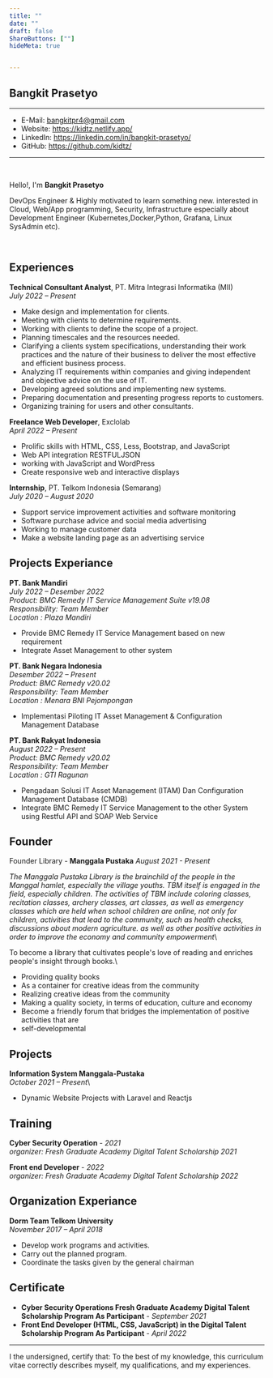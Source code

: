 ```yaml
---
title: ""
date: ""
draft: false
ShareButtons: [""]
hideMeta: true


---
```


## Bangkit Prasetyo

---
- E-Mail: bangkitpr4@gmail.com
- Website: https://kidtz.netlify.app/
- LinkedIn: https://linkedin.com/in/bangkit-prasetyo/
- GitHub: https://github.com/kidtz/

---
&nbsp;

Hello!, I'm **Bangkit Prasetyo**

DevOps Engineer & Highly motivated to learn something new. interested in Cloud, Web/App programming, Security, Infrastructure especially about Development Engineer (Kubernetes,Docker,Python, Grafana, Linux SysAdmin etc).

&nbsp;


## Experiences
**Technical Consultant Analyst**, PT. Mitra Integrasi Informatika (MII)\
*July 2022 – Present*

-   Make design and implementation for clients.
-   Meeting with clients to determine requirements.
-   Working with clients to define the scope of a project.
-   Planning timescales and the resources needed.
-   Clarifying a clients system specifications, understanding their work practices and the nature of their business to deliver the most effective and efficient business process.
-   Analyzing IT requirements within companies and giving independent and objective advice on the use of IT.
-   Developing agreed solutions and implementing new systems.
-   Preparing documentation and presenting progress reports to customers.
-   Organizing training for users and other consultants.

**Freelance Web Developer**, Exclolab\
*April 2022 – Present*

-   Prolific skills with HTML, CSS, Less, Bootstrap, and JavaScript
-   Web API integration RESTFULJSON
-   working with JavaScript and WordPress
-   Create responsive web and interactive displays

**Internship**, PT. Telkom Indonesia (Semarang)\
*July 2020 – August 2020*

-   Support service improvement activities and software monitoring
-   Software purchase advice and social media advertising
-   Working to manage customer data
-   Make a website landing page as an advertising service

## Projects Experiance

**PT. Bank Mandiri**\
*July 2022 – Desember 2022*\
    *Product: BMC Remedy IT Service Management Suite v19.08*\
    *Responsibility: Team Member*\
    *Location : Plaza Mandiri*

-   Provide BMC Remedy IT Service Management based on new requirement
-   Integrate Asset Management to other system

**PT. Bank Negara Indonesia**\
*Desember 2022 – Present*\
    *Product: BMC Remedy v20.02*\
    *Responsibility: Team Member*\
    *Location : Menara BNI Pejompongan*

-   Implementasi Piloting IT Asset Management & Configuration Management Database

**PT. Bank Rakyat Indonesia**\
*August 2022 – Present*\
    *Product: BMC Remedy v20.02*\
    *Responsibility: Team Member*\
    *Location : GTI Ragunan*

-   Pengadaan Solusi IT Asset Management (ITAM) Dan Configuration Management Database (CMDB)
-   Integrate BMC Remedy IT Service Management to the other System using Restful API and SOAP Web Service



## Founder
Founder Library - **Manggala Pustaka**
*August 2021 - Present*

*The Manggala Pustaka Library is the brainchild of the people in the Manggal hamlet, especially the village youths. TBM itself is engaged in the field, especially children. The activities of TBM include coloring classes, recitation classes, archery classes, art classes, as well as emergency classes which are held when school children are online, not only for children, activities that lead to the community, such as health checks, discussions about modern agriculture. as well as other positive activities in order to improve the economy and community empowerment*\

To become a library that cultivates people's love of reading and enriches people's insight through books.\

-   Providing quality books
-   As a container for creative ideas from the community
-   Realizing creative ideas from the community
-   Making a quality society, in terms of education, culture and economy
-   Become a friendly forum that bridges the implementation of positive activities that are  
-   self-developmental


## Projects
**Information System Manggala-Pustaka**\
*October 2021 – Present*\

-   Dynamic Website Projects with Laravel and Reactjs

## Training

**Cyber Security Operation** - *2021*\
*organizer: Fresh Graduate Academy Digital Talent Scholarship 2021*

**Front end Developer** - *2022*\
*organizer: Fresh Graduate Academy Digital Talent Scholarship 2022*

## Organization Experiance

**Dorm Team Telkom University**\
*November 2017 – April 2018*

-   Develop work programs and activities. 
-   Carry out the planned program.
-   Coordinate the tasks given by the general chairman

## Certificate

-   **Cyber Security Operations Fresh Graduate Academy Digital Talent Scholarship Program As Participant** - *September 2021*
-   **Front End Developer (HTML, CSS, JavaScript) in the Digital Talent Scholarship Program As Participant** - *April 2022*

--- 

I the undersigned, certify that:
To the best of my knowledge, this curriculum vitae correctly describes myself, my qualifications, and my experiences.









